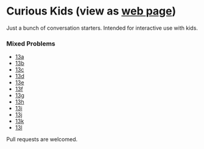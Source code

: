 

# Curious Kids (view as [web page](https://microprediction.github.io/curiouskids/))

Just a bunch of conversation starters. Intended for interactive use with kids. 

### Mixed Problems

- [13a](./13a)
- [13b](./13b)
- [13c](./13c)
- [13d](./13d)
- [13e](./13e)
- [13f](./13f)
- [13g](./13g)
- [13h](./13h)
- [13i](./13i)
- [13j](./13j)
- [13k](./13k)
- [13l](./13l)




Pull requests are welcomed. 


